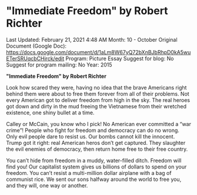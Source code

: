 # "Immediate Freedom" by Robert Richter

Last Updated: February 21, 2021 4:48 AM
Month: 10 - October
Original Document (Google Doc): https://docs.google.com/document/d/1aLm8W67yQ72bXnBJbRhpD0kA5wuETerSRUqcbCHirck/edit
Program: Picture Essay
Suggest for blog: No
Suggest for program mailing: No
Year: 2015

**"Immediate Freedom" by Robert Richter**

Look how scared they were, having no idea that the brave Americans right behind them were about to free them forever from all of their problems. Not every American got to deliver freedom from high in the sky. The real heroes got down and dirty in the mud freeing the Vietnamese from their wretched existence, one shiny bullet at a time.

Calley or McCain, you know who I pick! No American ever committed a “war crime”! People who fight for freedom and democracy can do no wrong. Only evil people dare to resist us. Our bombs cannot kill the innocent. Trump got it right: real American heros don’t get captured. They slaughter the evil enemies of democracy, then return home free to their free country.

You can’t hide from freedom in a muddy, water-filled ditch. Freedom will find you! Our capitalist system gives us billions of dollars to spend on your freedom. You can’t resist a multi-million dollar airplane with a bag of communist rice. We sent our sons halfway around the world to free you, and they will, one way or another.